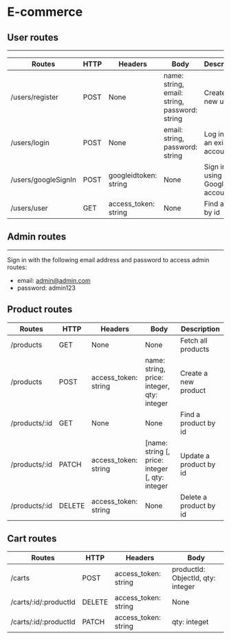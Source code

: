 # E-commerce

## User routes
- - -
| Routes         | HTTP | Headers | Body | Description |
|----------------|------|---------|------|-------------|
| /users/register | POST | None | name: string, email: string, password: string | Create a new user |
| /users/login    | POST | None | email: string, password: string | Log in from an existing account |
| /users/googleSignIn | POST | googleidtoken: string | None | Sign in using a Google account |
| /users/user | GET | access_token: string | None | Find a user by id |

## Admin routes
- - -

Sign in with the following email address and password to access admin routes:
- email: admin@admin.com
- password: admin123


## Product routes
| Routes         | HTTP | Headers | Body | Description |
|----------------|------|---------|------|-------------|
| /products | GET | None | None | Fetch all products |
| /products | POST | access_token: string | name: string, price: integer, qty: integer | Create a new product |
| /products/:id | GET | None | None | Find a product by id |
| /products/:id | PATCH | access_token: string | [name: string [, price: integer [, qty: integer | Update a product by id |
| /products/:id | DELETE | access_token: string | None | Delete a product by id |

## Cart routes
| Routes         | HTTP | Headers | Body |
|----------------|------|---------|------|
| /carts | POST | access_token: string | productId: ObjectId, qty: integer | Add a product to a cart |
| /carts/:id/:productId | DELETE | access_token: string | None | Delete a product in a cart |
| /carts/:id/:productId | PATCH | access_token: string | qty: integet | Update a product's quantity in a cart |